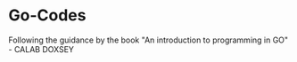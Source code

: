 # Go-Codes
Following the guidance by the book "An introduction to programming in GO" - CALAB DOXSEY
